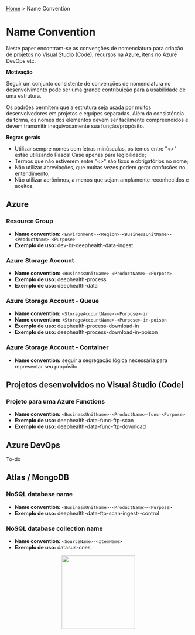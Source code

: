[Home](https://deeployer.com/deeployer-patterns-and-practices/) > Name Convention

# Name Convention

Neste paper encontram-se as convenções de nomenclatura para criação de projetos no Visual Studio (Code), recursos na Azure, itens no Azure DevOps etc.

**Motivação**

Seguir um conjunto consistente de convenções de nomenclatura no desenvolvimento pode ser uma grande contribuição para a usabilidade de uma estrutura.

Os padrões permitem que a estrutura seja usada por muitos desenvolvedores em projetos e equipes separadas. Além da consistência da forma, os nomes dos elementos devem ser facilmente compreendidos e devem transmitir inequivocamente sua função/propósito. 

**Regras gerais**

- Utilizar sempre nomes com letras minúsculas, os temos entre "<>" estão utilizando Pascal Case apenas para legibilidade;
- Termos que não estiverem entre "<>" são fixos e obrigatórios no nome;
- Não utilizar abreviações, que muitas vezes podem gerar confusões no entendimento;
- Não utilizar acrônimos, a menos que sejam amplamente reconhecidos e aceitos.

## Azure

### Resource Group

- **Name convention:** ```<Environment>-<Region>-<BusinessUnitName>-<ProductName>-<Purpose>```
- **Exemplo de uso:** dev-br-deephealth-data-ingest

### Azure Storage Account

- **Name convention:** ```<BusinessUnitName>-<ProductName>-<Purpose>```
- **Exemplo de uso:** deephealth-process
- **Exemplo de uso:** deephealth-data

### Azure Storage Account - Queue

- **Name convention:** ```<StorageAccountName>-<Purpose>-in```
- **Name convention:** ```<StorageAccountName>-<Purpose>-in-poison```
- **Exemplo de uso:** deephealth-process-download-in
- **Exemplo de uso:** deephealth-process-download-in-poison

### Azure Storage Account - Container

- **Name convention:** seguir a segregação lógica necessária para representar seu propósito.

## Projetos desenvolvidos no Visual Studio (Code)

### Projeto para uma Azure Functions

- **Name convention:** ```<BusinessUnitName>-<ProductName>-func-<Purpose>```
- **Exemplo de uso:** deephealth-data-func-ftp-scan
- **Exemplo de uso:** deephealth-data-func-ftp-download

## Azure DevOps

To-do

## Atlas / MongoDB

### NoSQL database name

- **Name convention:** ```<BusinessUnitName>-<ProductName>-<Purpose>```
- **Exemplo de uso:** deephealth-data-ftp-scan-ingest--control

### NoSQL database collection name

- **Name convention:** ```<SourceName>-<ItemName>```
- **Exemplo de uso:** datasus-cnes

<p align="center">
  <img width="200" height="200" src="https://deeployer.com/deeployer-patterns-and-practices/assets/images/deeployer-logo-hexagon-avatar.png">
</p>
